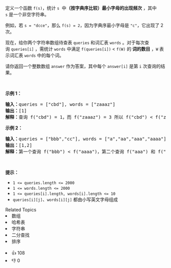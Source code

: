 <p>定义一个函数&nbsp;<code>f(s)</code>，统计&nbsp;<code>s</code> &nbsp;中<strong>（按字典序比较）最小字母的出现频次</strong> ，其中 <code>s</code>&nbsp;是一个非空字符串。</p>

<p>例如，若&nbsp;<code>s = "dcce"</code>，那么&nbsp;<code>f(s) = 2</code>，因为字典序最小字母是&nbsp;<code>"c"</code>，它出现了&nbsp;2 次。</p>

<p>现在，给你两个字符串数组待查表&nbsp;<code>queries</code>&nbsp;和词汇表&nbsp;<code>words</code> 。对于每次查询&nbsp;<code>queries[i]</code> ，需统计 <code>words</code> 中满足&nbsp;<code>f(queries[i])</code>&nbsp;&lt; <code>f(W)</code>&nbsp;的<strong> 词的数目</strong> ，<code>W</code> 表示词汇表&nbsp;<code>words</code>&nbsp;中的每个词。</p>

<p>请你返回一个整数数组&nbsp;<code>answer</code>&nbsp;作为答案，其中每个&nbsp;<code>answer[i]</code>&nbsp;是第 <code>i</code> 次查询的结果。</p>

<p>&nbsp;</p>

<p><strong>示例 1：</strong></p>

<pre>
<strong>输入：</strong>queries = ["cbd"], words = ["zaaaz"]
<strong>输出：</strong>[1]
<strong>解释：</strong>查询 f("cbd") = 1，而 f("zaaaz") = 3 所以 f("cbd") &lt; f("zaaaz")。
</pre>

<p><strong>示例 2：</strong></p>

<pre>
<strong>输入：</strong>queries = ["bbb","cc"], words = ["a","aa","aaa","aaaa"]
<strong>输出：</strong>[1,2]
<strong>解释：</strong>第一个查询 f("bbb") &lt; f("aaaa")，第二个查询 f("aaa") 和 f("aaaa") 都 &gt; f("cc")。
</pre>

<p>&nbsp;</p>

<p><strong>提示：</strong></p>

<ul> 
 <li><code>1 &lt;= queries.length &lt;= 2000</code></li> 
 <li><code>1 &lt;= words.length &lt;= 2000</code></li> 
 <li><code>1 &lt;= queries[i].length, words[i].length &lt;= 10</code></li> 
 <li><code>queries[i][j]</code>、<code>words[i][j]</code> 都由小写英文字母组成</li> 
</ul>

<div><div>Related Topics</div><div><li>数组</li><li>哈希表</li><li>字符串</li><li>二分查找</li><li>排序</li></div></div><br><div><li>👍 108</li><li>👎 0</li></div>